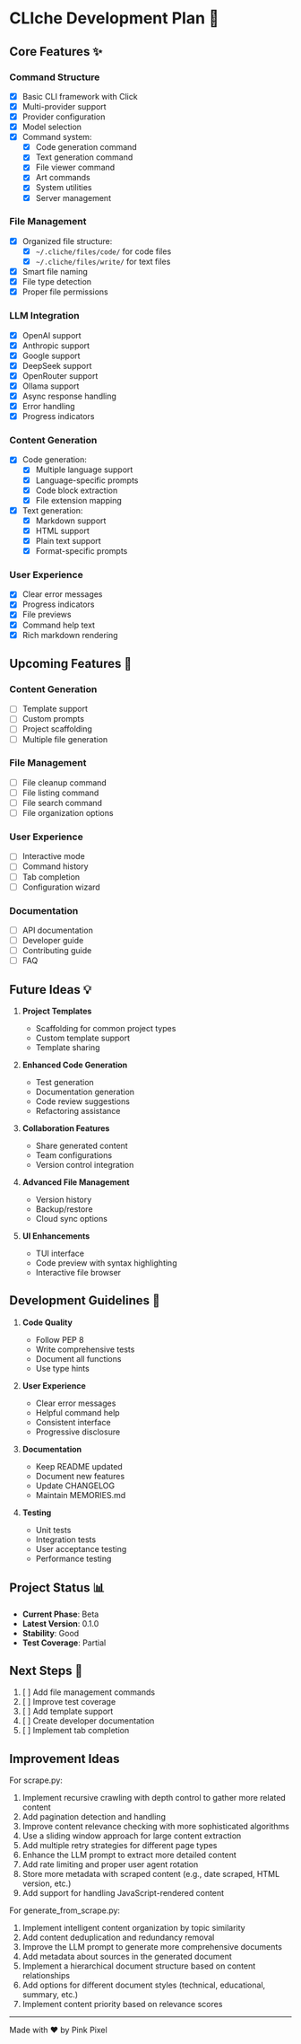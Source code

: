 # CLIche Development Plan 🚀

## Core Features ✨

### Command Structure
- [x] Basic CLI framework with Click
- [x] Multi-provider support
- [x] Provider configuration
- [x] Model selection
- [x] Command system:
  - [x] Code generation command
  - [x] Text generation command
  - [x] File viewer command
  - [x] Art commands
  - [x] System utilities
  - [x] Server management

### File Management
- [x] Organized file structure:
  - [x] `~/.cliche/files/code/` for code files
  - [x] `~/.cliche/files/write/` for text files
- [x] Smart file naming
- [x] File type detection
- [x] Proper file permissions

### LLM Integration
- [x] OpenAI support
- [x] Anthropic support
- [x] Google support
- [x] DeepSeek support
- [x] OpenRouter support
- [x] Ollama support
- [x] Async response handling
- [x] Error handling
- [x] Progress indicators

### Content Generation
- [x] Code generation:
  - [x] Multiple language support
  - [x] Language-specific prompts
  - [x] Code block extraction
  - [x] File extension mapping
- [x] Text generation:
  - [x] Markdown support
  - [x] HTML support
  - [x] Plain text support
  - [x] Format-specific prompts

### User Experience
- [x] Clear error messages
- [x] Progress indicators
- [x] File previews
- [x] Command help text
- [x] Rich markdown rendering

## Upcoming Features 🎯

### Content Generation
- [ ] Template support
- [ ] Custom prompts
- [ ] Project scaffolding
- [ ] Multiple file generation

### File Management
- [ ] File cleanup command
- [ ] File listing command
- [ ] File search command
- [ ] File organization options

### User Experience
- [ ] Interactive mode
- [ ] Command history
- [ ] Tab completion
- [ ] Configuration wizard

### Documentation
- [ ] API documentation
- [ ] Developer guide
- [ ] Contributing guide
- [ ] FAQ

## Future Ideas 💡

1. **Project Templates**
   - Scaffolding for common project types
   - Custom template support
   - Template sharing

2. **Enhanced Code Generation**
   - Test generation
   - Documentation generation
   - Code review suggestions
   - Refactoring assistance

3. **Collaboration Features**
   - Share generated content
   - Team configurations
   - Version control integration

4. **Advanced File Management**
   - Version history
   - Backup/restore
   - Cloud sync options

5. **UI Enhancements**
   - TUI interface
   - Code preview with syntax highlighting
   - Interactive file browser

## Development Guidelines 📝

1. **Code Quality**
   - Follow PEP 8
   - Write comprehensive tests
   - Document all functions
   - Use type hints

2. **User Experience**
   - Clear error messages
   - Helpful command help
   - Consistent interface
   - Progressive disclosure

3. **Documentation**
   - Keep README updated
   - Document new features
   - Update CHANGELOG
   - Maintain MEMORIES.md

4. **Testing**
   - Unit tests
   - Integration tests
   - User acceptance testing
   - Performance testing

## Project Status 📊

- **Current Phase**: Beta
- **Latest Version**: 0.1.0
- **Stability**: Good
- **Test Coverage**: Partial

## Next Steps 👣

1. [ ] Add file management commands
2. [ ] Improve test coverage
3. [ ] Add template support
4. [ ] Create developer documentation
5. [ ] Implement tab completion

## Improvement Ideas

For scrape.py:
1. Implement recursive crawling with depth control to gather more related content
2. Add pagination detection and handling
3. Improve content relevance checking with more sophisticated algorithms
4. Use a sliding window approach for large content extraction
5. Add multiple retry strategies for different page types
6. Enhance the LLM prompt to extract more detailed content
7. Add rate limiting and proper user agent rotation
8. Store more metadata with scraped content (e.g., date scraped, HTML version, etc.)
9. Add support for handling JavaScript-rendered content

For generate_from_scrape.py:
1. Implement intelligent content organization by topic similarity
2. Add content deduplication and redundancy removal
3. Improve the LLM prompt to generate more comprehensive documents
4. Add metadata about sources in the generated document
5. Implement a hierarchical document structure based on content relationships
6. Add options for different document styles (technical, educational, summary, etc.)
7. Implement content priority based on relevance scores

---
Made with ❤️ by Pink Pixel
